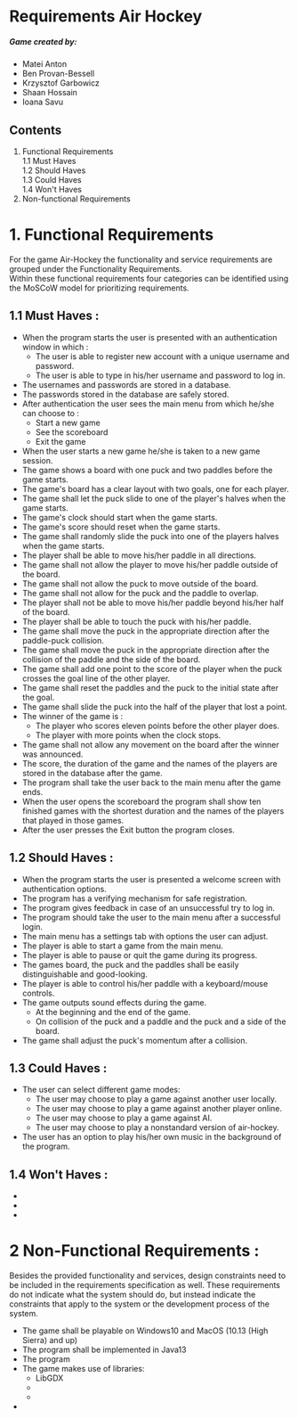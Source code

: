 Requirements Air Hockey
======

##### Game created by: 
* Matei Anton
* Ben Provan-Bessell
* Krzysztof Garbowicz
* Shaan Hossain
* Ioana Savu


## Contents
1. Functional Requirements  
    1.1 Must Haves  
    1.2 Should Haves    
    1.3 Could Haves     
    1.4 Won't Haves
2. Non-functional Requirements
# 1. Functional Requirements
For the game Air-Hockey the functionality and service requirements are grouped under the Functionality Requirements.    
Within these functional requirements four categories can be identified using the MoSCoW model for prioritizing requirements.
    
## 1.1 Must Haves : 
 * When the program starts the user is presented with an authentication window in which : 
    * The user is able to register new account with a unique username and password.
    * The user is able to type in his/her username and password to log in.
 * The usernames and passwords are stored in a database.
 * The passwords stored in the database are safely stored.
 * After authentication the user sees the main menu from which he/she can choose to : 
    * Start a new game
    * See the scoreboard
    * Exit the game
 * When the user starts a new game he/she is taken to a new game session.
 * The game shows a board with one puck and two paddles before the game starts.    
 * The game's board has a clear layout with two goals, one for each player.    
 * The game shall let the puck slide to one of the player's halves when the game starts.
 * The game's clock should start when the game starts.
 * The game's score should reset when the game starts.
 * The game shall randomly slide the puck into one of the players halves when the game starts.
 * The player shall be able to move his/her paddle in all directions.
 * The game shall not allow the player to move his/her paddle outside of the board.
 * The game shall not allow the puck to move outside of the board.
 * The game shall not allow for the puck and the paddle to overlap.
 * The player shall not be able to move his/her paddle beyond his/her half of the board.
 * The player shall be able to touch the puck with his/her paddle.  
 * The game shall move the puck in the appropriate direction after the paddle-puck collision.
 * The game shall move the puck in the appropriate direction after the collision of the paddle and the side of the board.
 * The game shall add one point to the score of the player when the puck crosses the goal line of the other player.
 * The game shall reset the paddles and the puck to the initial state after the goal.
 * The game shall slide the puck into the half of the player that lost a point.
 * The winner of the game is :
    * The player who scores eleven points before the other player does.
    * The player with more points when the clock stops.
* The game shall not allow any movement on the board after the winner was announced.
* The score, the duration of the game and the names of the players are stored in the database after the game.
* The program shall take the user back to the main menu after the game ends.
* When the user opens the scoreboard the program shall show ten finished games with the shortest duration 
  and the names of the players that played in those games.
* After the user presses the Exit button the program closes. 


## 1.2 Should Haves : 
* When the program starts the user is presented a welcome screen with authentication options.
* The program has a verifying mechanism for safe registration.
* The program gives feedback in case of an unsuccessful try to log in.
* The program should take the user to the main menu after a successful login.
* The main menu has a settings tab with options the user can adjust.
* The player is able to start a game from the main menu.
* The player is able to pause or quit the game during its progress.
* The games board, the puck and the paddles shall be easily distinguishable and good-looking.
* The player is able to control his/her paddle with a keyboard/mouse controls.
* The game outputs sound effects during the game.
    * At the beginning and the end of the game.
    * On collision of the puck and a paddle and the puck and a side of the board. 
* The game shall adjust the puck's momentum after a collision.

## 1.3 Could Haves : 
* The user can select different game modes: 
    * The user may choose to play a game against another user locally.
    * The user may choose to play a game against another player online.
    * The user may choose to play a game against AI.
    * The user may choose to play a nonstandard version of air-hockey.
* The user has an option to play his/her own music in the background of the program.

## 1.4 Won't Haves : 
*
*
*

# 2 Non-Functional Requirements : 
Besides the provided functionality and services, design constraints need to be included in the
requirements specification as well. These requirements do not indicate what the system
should do, but instead indicate the constraints that apply to the system or the development
process of the system.

* The game shall be playable on Windows10 and MacOS (10.13 (High Sierra) and up)
* The program shall be implemented in Java13
* The program 
* The game makes use of libraries:
    * LibGDX
    *
    *
 *



